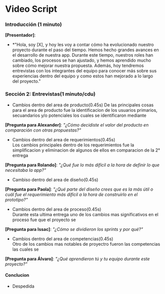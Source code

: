 # Video Script

### **Introducción (1 minuto)**  
**[Presentador]**:  
- *"Hola, soy [X], y hoy les voy a contar cómo ha evolucionado nuestro proyecto durante el paso del tiempo. Hemos hecho grandes avances en el desarrollo de nuestra app. Durante este tiempo, nuestros roles han cambiado, los procesos se han ajustado, y hemos aprendido mucho sobre cómo mejorar nuestra propuesta. Además, hoy tendremos entrevistas con los integrantes del equipo para conocer más sobre sus experiencias dentro del equipo y como estos han mejorado a lo largo del proyecto."

### **Sección 2: Entrevistas(1 minuto/cdu)**  

- Cambios dentro del area de producto(0.45s)
  De las principales cosas para el area de producto fue la identificacion de los usuarios primarios, secuandarios y/o potenciales los cuales se identificaron mediante 


**[Pregunta para Alexander]**: *"¿Cómo decidiste el valor del producto en comparación con otras propuestas?"*

- Cambios dentro del area de requerimientos(0.45s)  
  Los cambios principales dentro de los requerimientos fue la simplificacion y eliminacion de algunos de ellos en comparacion de la 2° entrega 
    
 
**[Pregunta para Rolando]**: *"¿Qué fue lo más difícil a la hora de definir lo que necesitaba la app?"* 

- Cambiso dentro del area de diseño(0.45s) 

 
**[Pregunta para Paola]**: *"¿Qué parte del diseño crees que es la más útil o cuál fue el requerimiento más difícil a la hora de construirlo en el prototipo?"*

- Cambios dentro del area de proceso(0.45s)  
 Durante esta ultima entrega uno de los cambios mas significativos en el proceso fue que el  proyecto se 
 
**[Pregunta para Issac]**: *"¿Cómo se dividieron los sprints y por qué?"*
 
 - Cambios dentro del area de competencias(0.45s)  
   Otro de los cambios mas notables de proyectro fueron las competencias las cuales se 
 
 
**[Pregunta para Álvaro]**: *"¿Qué aprendieron tú y tu equipo durante este proyecto?"*


#### **Conclucion**
- Despedida 





